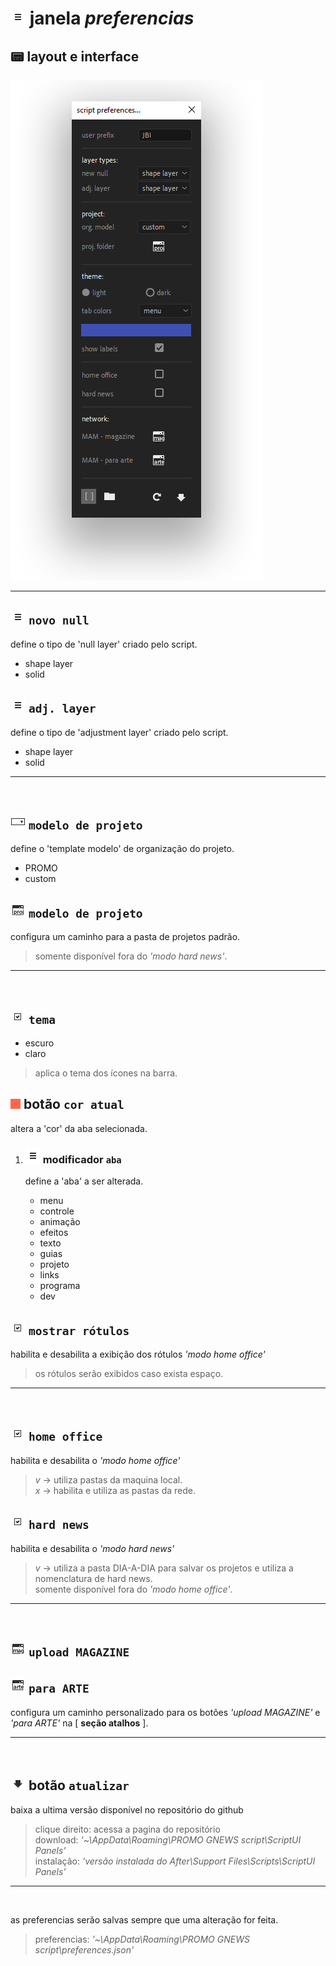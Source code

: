 
# ![preferences icon](/images/icons/0%20-%20menu/preferencesIcon%20dark.png) janela *preferencias*

## 📟 layout e interface

![menu](/images/preferences.png)

---

## ![menu icon](/images/icons/0%20-%20menu/preferencesIcon%20dark.png) **`novo null`**

define o tipo de 'null layer' criado pelo script.

- shape layer
- solid

## ![menu icon](/images/icons/0%20-%20menu/preferencesIcon%20dark.png) **`adj. layer`**

define o tipo de 'adjustment layer' criado pelo script.

- shape layer
- solid

---
<br />

## ![menu icon](/images/icons/general/ui/menuIcon%20dark.png) **`modelo de projeto`**

define o 'template modelo' de organização do projeto.

- PROMO
- custom

## ![proj icon](/images/icons/7%20-%20shortcuts/projFolderIcon%20dark.png) **`modelo de projeto`**

configura um caminho para a pasta de projetos padrão.

> somente disponível fora do *'modo hard news'*.

---
<br />

## ![tema btn](/images/icons/general/ui/checkBoxIcon%20dark.png) **`tema`**

- escuro
- claro

> aplica o tema dos ícones na barra.

## ![color](/images/colors/FE674C.png) botão **`cor atual`**

altera a 'cor' da aba selecionada.

1. ### ![menu icon](/images/icons/0%20-%20menu/preferencesIcon%20dark.png) modificador **`aba`**

    define a 'aba' a ser alterada.
    - menu
    - controle
    - animação
    - efeitos
    - texto
    - guias
    - projeto
    - links
    - programa
    - dev

## ![lab btn](/images/icons/general/ui/checkBoxIcon%20dark.png) **`mostrar rótulos`**

habilita e desabilita a exibição dos rótulos *'modo home office'*
> os rótulos serão exibidos caso exista espaço.

---
<br />

## ![HO btn](/images/icons/general/ui/checkBoxIcon%20dark.png) **`home office`**

habilita e desabilita o *'modo home office'*
> *v* -> utiliza pastas da maquina local.\
> *x* -> habilita e utiliza as pastas da rede.

## ![HN btn](/images/icons/general/ui/checkBoxIcon%20dark.png) **`hard news`**

habilita e desabilita o *'modo hard news'*
> *v* -> utiliza a pasta DIA-A-DIA para salvar os projetos e utiliza a nomenclatura de hard news.\
> somente disponível fora do *'modo home office'*.

---
<br />

## ![mag btn](/images/icons/7%20-%20shortcuts/magazineFolderIcon%20dark.png) **`upload MAGAZINE`**

## ![arte btn](/images/icons/7%20-%20shortcuts/arteFolderIcon%20dark.png) **`para ARTE`**

configura um caminho personalizado para os botões *'upload MAGAZINE'* e *'para ARTE'* na [ **seção atalhos** ].

---
<br />

## ![update btn](/images/icons/general/downloadIcon%20dark.png) botão **`atualizar`**

baixa a ultima versão disponível no repositório do github

> clique direito: acessa a pagina do repositório\
> download: *'~\AppData\Roaming\PROMO GNEWS script\ScriptUI Panels'*\
> instalação: *'versão instalada do After\Support Files\Scripts\ScriptUI Panels'*

---
<br />

as preferencias serão salvas sempre que uma alteração for feita.
> preferencias: *'~\AppData\Roaming\PROMO GNEWS script\preferences.json'*
